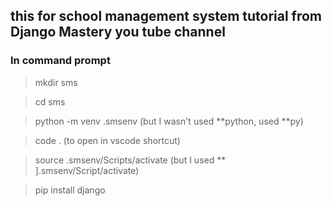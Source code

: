 ## this for school management system tutorial from Django Mastery you tube channel

### In command prompt
> mkdir sms

> cd sms

> python -m venv .smsenv (but I wasn't used **python, used **py)

> code . (to open in vscode shortcut)

> source .smsenv/Scripts/activate (but I used ** ].smsenv/Script/activate)

> pip install django
